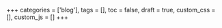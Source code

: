 +++
categories = ['blog'],
tags = [],
toc =  false,
draft = true,
custom_css = [],
custom_js = []
+++
